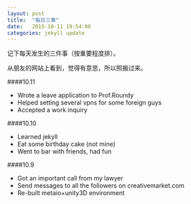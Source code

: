 ```yaml
---
layout: post
title:  "每日三事"
date:   2015-10-11 19:54:06
categories: jekyll update
---
```


记下每天发生的三件事（按重要程度排）。

从朋友的网站上看到，觉得有意思，所以照搬过来。

####10.11

* Wrote a leave application to Prof.Roundy
* Helped setting several vpns for some foreign guys
* Accepted a work inquiry

####10.10

* Learned jekyll
* Eat some birthday cake (not mine)
* Went to bar with friends, had fun

####10.9

* Got an important call from my lawyer
* Send messages to all the followers on creativemarket.com
* Re-built metaio+unity3D environment